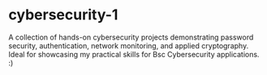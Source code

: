 # cybersecurity-1
A collection of hands-on cybersecurity projects demonstrating password security, authentication, network monitoring, and applied cryptography. Ideal for showcasing my practical skills for Bsc Cybersecurity applications.   :)
